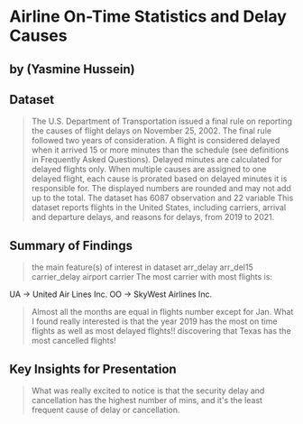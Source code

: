 # Airline On-Time Statistics and Delay Causes
## by (Yasmine Hussein)


## Dataset

> The U.S. Department of Transportation issued a final rule on reporting the causes of flight delays on November 25, 2002. The final rule followed two years of consideration.
> A flight is considered delayed when it arrived 15 or more minutes than the schedule (see definitions in Frequently Asked Questions). Delayed minutes are calculated for delayed flights only. When multiple causes are assigned to one delayed flight, each cause is prorated based on delayed minutes it is responsible for. The displayed numbers are rounded and may not add up to the total.
> The dataset has 6087 observation and 22 variable This dataset reports flights in the United States, including carriers, arrival and departure delays, and reasons for delays, from 2019 to 2021.

## Summary of Findings

>  the main feature(s) of interest in dataset
arr_delay
arr_del15 carrier_delay
airport carrier
> The most carrier with most flights is:

UA -> United Air Lines Inc.
OO -> SkyWest Airlines Inc.
> Almost all the months are equal in flights number except for Jan.
> What I found really interested is that the year 2019 has the most on time flights as well as most delayed flights!!
>discovering that Texas has the most cancelled flights!


## Key Insights for Presentation

> What was really excited to notice is that the security delay and cancellation has the highest number of mins, and it's the least frequent cause of delay or cancellation.